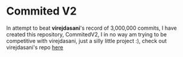 # Commited V2

In attempt to beat **virejdasani**'s record of 3,000,000 commits, I have created this repository, CommitedV2, I in no way am trying to be competitive with virejdasani, just a silly little project :), check out virejdasani's repo [here](https://github.com/virejdasani/Commited)
